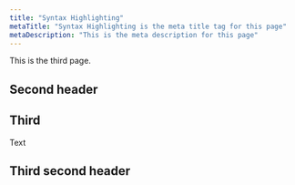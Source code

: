 ```yaml
---
title: "Syntax Highlighting"
metaTitle: "Syntax Highlighting is the meta title tag for this page"
metaDescription: "This is the meta description for this page"
---
```


This is the third page.

## Second header

## Third

Text

## Third second header
